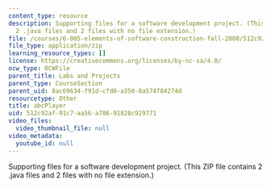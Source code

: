 ```yaml
---
content_type: resource
description: Supporting files for a software development project. (This ZIP file contains
  2 .java files and 2 files with no file extension.)
file: /courses/6-005-elements-of-software-construction-fall-2008/512c92af91c7aa56a78691828c929771_abcPlayer.zip
file_type: application/zip
learning_resource_types: []
license: https://creativecommons.org/licenses/by-nc-sa/4.0/
ocw_type: OCWFile
parent_title: Labs and Projects
parent_type: CourseSection
parent_uid: 8ac69634-f91d-cfd0-a350-0a574f84274d
resourcetype: Other
title: abcPlayer
uid: 512c92af-91c7-aa56-a786-91828c929771
video_files:
  video_thumbnail_file: null
video_metadata:
  youtube_id: null
---
```

Supporting files for a software development project. (This ZIP file contains 2 .java files and 2 files with no file extension.)
